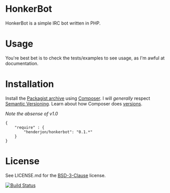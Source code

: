 # HonkerBot

HonkerBot is a simple IRC bot written in PHP.

# Usage

You're best bet is to check the tests/examples to see usage, as I'm awful at
documentation.

# Installation

Install the [Packagist archive](https://packagist.org/packages/henderjon/honkerbot)
using [Composer](http://getcomposer.org/). I will *generally* respect
[Semantic Versioning](http://semver.org/). Learn about how Composer
does [versions](https://getcomposer.org/doc/01-basic-usage.md#package-versions).

*Note the absense of v1.0*

```
{
	"require" : {
		"henderjon/honkerbot": "0.1.*"
	}
}
```

# License

See LICENSE.md for the [BSD-3-Clause](http://opensource.org/licenses/BSD-3-Clause) license.

[![Build Status](https://travis-ci.org/henderjon/honkerbot.svg?branch=master)](https://travis-ci.org/henderjon/honkerbot)






